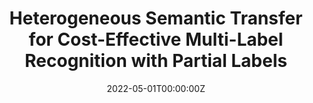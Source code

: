 ---
title: "Heterogeneous Semantic Transfer for Cost-Effective Multi-Label Recognition with Partial Labels"
authors:
- Tianshui Chen<sup>$\dagger$</sup>
- <u>**Tao Pu**</u><sup>$\dagger$</sup>
- Lingbo Liu
- Yukai Shi
- Zhijing Yang
- Liang Lin<sup>*</sup>
date: "2022-05-01T00:00:00Z"
doi: ""

# Schedule page publish date (NOT publication's date).
publishDate: "2022-05-01T00:00:00Z"

# Publication type.
# Legend: 0 = Uncategorized; 1 = Conference paper; 2 = Journal article;
# 3 = Preprint / Working Paper; 4 = Report; 5 = Book; 6 = Book section;
# 7 = Thesis; 8 = Patent
publication_types: ["3"]

# Publication name and optional abbreviated publication name.
publication: Arxiv #The 16th Asian Conference on Computer Vision
publication_short: 

abstract: 

# Summary. An optional shortened abstract.
summary: 

tags:
#- Source Themes
featured: false #true

links:
- name: Arxiv
  url: 'https://arxiv.org/abs/2205.11131'

url_pdf: '' #'https://www.aaai.org/AAAI22Papers/AAAI-1134.PuT.pdf'
url_code: 'https://github.com/HCPLab-SYSU/HCP-MLR-PL'
url_dataset: ''
url_poster: ''
url_project: ''
url_slides: ''
url_source: ''
url_video: ''

# Featured image
# To use, add an image named `featured.jpg/png` to your page's folder. 
image:
  caption: #'The overall pipeline of AGRA'
  focal_point: ""
  preview_only: false

# Associated Projects (optional).
#   Associate this publication with one or more of your projects.
#   Simply enter your project's folder or file name without extension.
#   E.g. `internal-project` references `content/project/internal-project/index.md`.
#   Otherwise, set `projects: []`.
projects: []
#- internal-project

# Slides (optional).
#   Associate this publication with Markdown slides.
#   Simply enter your slide deck's filename without extension.
#   E.g. `slides: "example"` references `content/slides/example/index.md`.
#   Otherwise, set `slides: ""`.
slides: "" #example
---